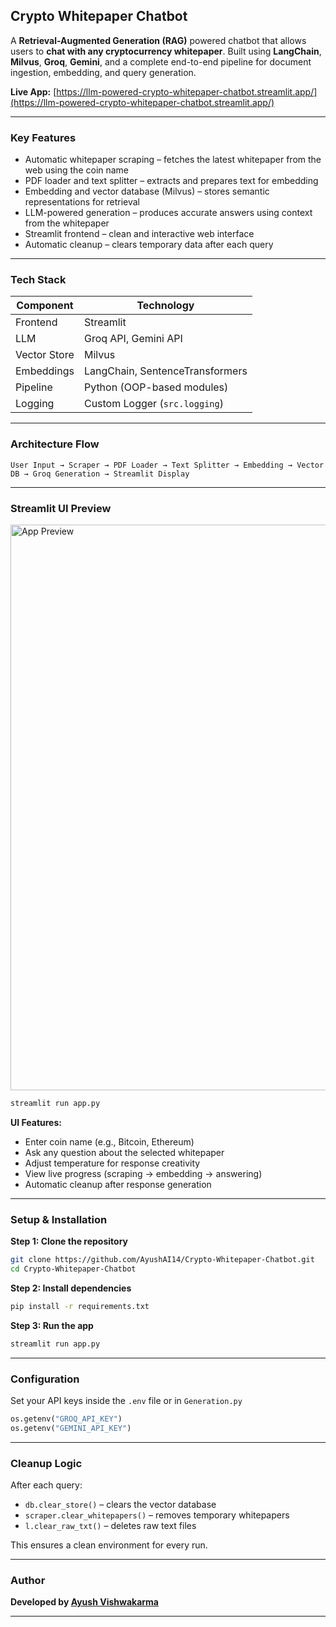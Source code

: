 ## Crypto Whitepaper Chatbot

A **Retrieval-Augmented Generation (RAG)** powered chatbot that allows users to **chat with any cryptocurrency whitepaper**.
Built using **LangChain**, **Milvus**, **Groq**, **Gemini**, and a complete end-to-end pipeline for document ingestion, embedding, and query generation.

**Live App:** [https://llm-powered-crypto-whitepaper-chatbot.streamlit.app/](https://llm-powered-crypto-whitepaper-chatbot.streamlit.app/)

---

### Key Features

- Automatic whitepaper scraping – fetches the latest whitepaper from the web using the coin name
- PDF loader and text splitter – extracts and prepares text for embedding
- Embedding and vector database (Milvus) – stores semantic representations for retrieval
- LLM-powered generation – produces accurate answers using context from the whitepaper
- Streamlit frontend – clean and interactive web interface
- Automatic cleanup – clears temporary data after each query

---

### Tech Stack

| Component    | Technology                      |
| ------------ | ------------------------------- |
| Frontend     | Streamlit                       |
| LLM          | Groq API, Gemini API            |
| Vector Store | Milvus                          |
| Embeddings   | LangChain, SentenceTransformers |
| Pipeline     | Python (OOP-based modules)      |
| Logging      | Custom Logger (`src.logging`)   |

---

### Architecture Flow

```
User Input → Scraper → PDF Loader → Text Splitter → Embedding → Vector DB → Groq Generation → Streamlit Display
```

---

### Streamlit UI Preview

<img width="1905" height="905" alt="App Preview" src="https://github.com/user-attachments/assets/20b37355-d3fe-4d74-b29c-6fa16d9c0577" />

```bash
streamlit run app.py
```

**UI Features:**
- Enter coin name (e.g., Bitcoin, Ethereum)
- Ask any question about the selected whitepaper
- Adjust temperature for response creativity
- View live progress (scraping → embedding → answering)
- Automatic cleanup after response generation

---

### Setup & Installation

**Step 1: Clone the repository**

```bash
git clone https://github.com/AyushAI14/Crypto-Whitepaper-Chatbot.git
cd Crypto-Whitepaper-Chatbot
```

**Step 2: Install dependencies**

```bash
pip install -r requirements.txt
```

**Step 3: Run the app**

```bash
streamlit run app.py
```

---

### Configuration

Set your API keys inside the `.env` file or in `Generation.py`

```python
os.getenv("GROQ_API_KEY")
os.getenv("GEMINI_API_KEY")
```

---

### Cleanup Logic

After each query:
- `db.clear_store()` – clears the vector database
- `scraper.clear_whitepapers()` – removes temporary whitepapers
- `l.clear_raw_txt()` – deletes raw text files

This ensures a clean environment for every run.

---

### Author

**Developed by [Ayush Vishwakarma](https://github.com/AyushAI14)**


---